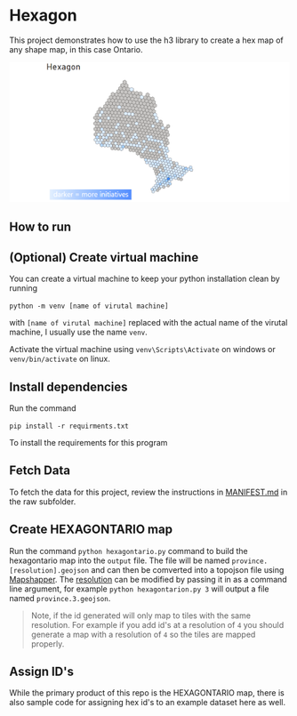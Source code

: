 # Hexagon

This project demonstrates how to use the h3 library to create a hex map of any shape map, in this case Ontario.

![Hexmap of ontario](./docs/hero.png)

## How to run

## (Optional) Create virtual machine

You can create a virtual machine to keep your python installation clean by running

`python -m venv [name of virutal machine]`

with `[name of virutal machine]` replaced with the actual name of the virutal machine, I usually use the name `venv`.

Activate the virtual machine using `venv\Scripts\Activate` on windows or `venv/bin/activate` on linux.

## Install dependencies

Run the command

`pip install -r requirments.txt`

To install the requirements for this program

## Fetch Data

To fetch the data for this project, review the instructions in [MANIFEST.md](./raw/MANIFEST.md) in the raw subfolder.

## Create HEXAGONTARIO map

Run the command `python hexagontario.py` command to build the hexagontario map into the `output` file. The file will be named `province.[resolution].geojson` and can then be comverted into a topojson file using [Mapshapper](https://mapshaper.org/). The [resolution](https://h3geo.org/docs/core-library/restable/) can be modified by passing it in as a command line argument, for example `python hexagontarion.py 3` will output a file named `province.3.geojson`.

> Note, if the id generated will only map to tiles with the same resolution. For example if you add id's at a resolution of `4` you should generate a map with a resolution of `4` so the tiles are mapped properly.

## Assign ID's

While the primary product of this repo is the HEXAGONTARIO map, there is also sample code for assigning hex id's to an example dataset here as well.
